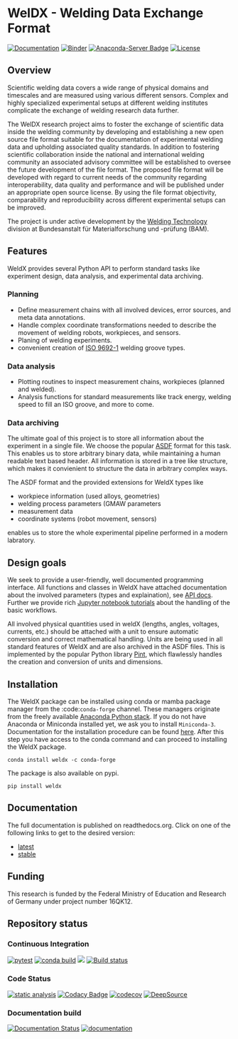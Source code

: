 # WelDX - Welding Data Exchange Format

[![Documentation](https://readthedocs.org/projects/weldx/badge/?version=latest)](https://weldx.readthedocs.io/en/latest/?badge=latest) 
[![Binder](https://mybinder.org/badge_logo.svg)](https://mybinder.org/v2/gh/BAMWelDX/weldx/master?urlpath=lab/tree/tutorials/welding_example_01_basics.ipynb)
[![Anaconda-Server Badge](https://anaconda.org/conda-forge/weldx/badges/version.svg)](https://anaconda.org/conda-forge/weldx)
[![License](https://img.shields.io/badge/License-BSD%203--Clause-orange.svg)](https://opensource.org/licenses/BSD-3-Clause)

## Overview

Scientific welding data covers a wide range of physical domains and timescales and are measured using various different
sensors. Complex and highly specialized experimental setups at different welding institutes complicate the exchange of
welding research data further.

The WelDX research project aims to foster the exchange of scientific data inside the welding community by developing and
establishing a new open source file format suitable for the documentation of experimental welding data and upholding
associated quality standards. In addition to fostering scientific collaboration inside the national and international
welding community an associated advisory committee will be established to oversee the future development of the file
format. The proposed file format will be developed with regard to current needs of the community regarding
interoperability, data quality and performance and will be published under an appropriate open source license. By using
the file format objectivity, comparability and reproducibility across different experimental setups can be improved.

The project is under active development by
the [Welding Technology](https://www.bam.de/Navigation/EN/About-us/Organisation/Organisation-Chart/President/Department-9/Division-93/division93.html)
division at Bundesanstalt für Materialforschung und -prüfung (BAM).

## Features
WeldX provides several Python API to perform standard tasks like experiment design, data analysis, and experimental data archiving.

### Planning
- Define measurement chains with all involved devices, error sources, and meta data annotations.
- Handle complex coordinate transformations needed to describe the movement of welding robots, workpieces, and sensors.
- Planing of welding experiments.
- convenient creation of [ISO 9692-1](https://www.iso.org/standard/62520.html) welding groove types.

### Data analysis
- Plotting routines to inspect measurement chains, workpieces (planned and welded).
- Analysis functions for standard measurements like track energy, welding speed to fill an ISO groove, and more to come.

### Data archiving
The ultimate goal of this project is to store all information about the experiment in a single file.
We choose the popular [ASDF](https://en.wikipedia.org/wiki/Advanced_Scientific_Data_Format) format for this task.
This enables us to store arbitrary binary data, while maintaining a human readable text based header. All information is stored
in a tree like structure, which makes it convienient to structure the data in arbitrary complex ways.

The ASDF format and the provided extensions for WeldX types like
* workpiece information (used alloys, geometries)
* welding process parameters (GMAW parameters
* measurement data
* coordinate systems (robot movement, sensors)

enables us to store the whole experimental pipeline performed in a modern labratory.

## Design goals

We seek to provide a user-friendly, well documented programming interface. All functions and classes in WeldX have attached
documentation about the involved parameters (types and explaination), see [API docs](https://weldx.readthedocs.io/en/stable/api.html).
Further we provide rich [Jupyter notebook tutorials](https://weldx.readthedocs.io/en/stable/tutorials.htm) about the handling of the basic workflows.

All involved physical quantities used in weldX (lengths, angles, voltages, currents, etc.) should be attached
with a unit to ensure automatic conversion and correct mathematical handling. Units are being used in all standard features
of WeldX and are also archived in the ASDF files. This is implemented by the popular Python library
[Pint](https://pint.readthedocs.io/en/stable/), which flawlessly handles the creation and conversion of units and dimensions.


## Installation

The WeldX package can be installed using conda or mamba package manager from the :code:`conda-forge` channel.
These managers originate from the freely available [Anaconda Python stack](https://docs.conda.io/en/latest/miniconda.html>).
If you do not have Anaconda or Miniconda installed yet, we ask you to install ``Miniconda-3``.
Documentation for the installation procedure can be found [here](https://docs.conda.io/projects/conda/en/latest/user-guide/install/index.html#regular-installation).
After this step you have access to the conda command and can proceed to installing the WeldX package.
```console
conda install weldx -c conda-forge
```

The package is also available on pypi.
```console
pip install weldx
```

## Documentation

The full documentation is published on readthedocs.org. Click on one of the following links to get to the desired
version:

-   [latest](https://weldx.readthedocs.io/en/latest/)
-   [stable](https://weldx.readthedocs.io/en/stable/)

## Funding

This research is funded by the Federal Ministry of Education and Research of Germany under project number 16QK12.

## Repository status

### Continuous Integration

[![pytest](https://github.com/BAMWelDX/weldx/workflows/pytest/badge.svg?branch=master)](https://github.com/BAMWelDX/weldx/actions?query=workflow%3Apytest+branch%3Amaster)
[![conda build](https://github.com/BAMWelDX/weldx/workflows/conda%20build/badge.svg?branch=master)](https://github.com/BAMWelDX/weldx/actions?query=workflow%3A%22conda+build%22+branch%3Amaster)
[![](https://travis-ci.com/BAMWelDX/weldx.svg?branch=master)](https://travis-ci.com/BAMWelDX/weldx)
[![Build status](https://ci.appveyor.com/api/projects/status/6yvswkpj7mmdbrk1/branch/master?svg=true)](https://ci.appveyor.com/project/BAMWelDX/weldx/branch/master)

### Code Status

[![static analysis](https://github.com/BAMWelDX/weldx/workflows/static%20analysis/badge.svg?branch=master)](https://github.com/BAMWelDX/weldx/actions?query=workflow%3A%22static+analysis%22+branch%3Amaster)
[![Codacy Badge](https://api.codacy.com/project/badge/Grade/5e7ede6d978249a781e5c580ed1c813f)](https://www.codacy.com/gh/BAMWelDX/weldx?utm_source=github.com&amp;utm_medium=referral&amp;utm_content=BAMWelDX/weldx&amp;utm_campaign=Badge_Grade)
[![codecov](https://codecov.io/gh/BAMWelDX/weldx/branch/master/graph/badge.svg)](https://codecov.io/gh/BAMWelDX/weldx)
[![DeepSource](https://static.deepsource.io/deepsource-badge-light-mini.svg)](https://deepsource.io/gh/BAMWelDX/weldx/?ref=repository-badge)

### Documentation build

[![Documentation Status](https://readthedocs.org/projects/weldx/badge/?version=latest)](https://weldx.readthedocs.io/en/latest/?badge=latest)
[![documentation](https://github.com/BAMWelDX/weldx/workflows/documentation/badge.svg?branch=master)](https://github.com/BAMWelDX/weldx/actions?query=workflow%3Adocumentation+branch%3Amaster)
